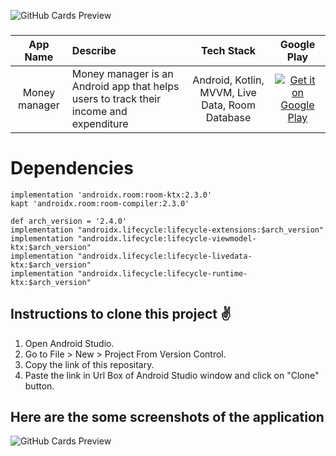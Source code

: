 ![GitHub Cards Preview](https://firebasestorage.googleapis.com/v0/b/snapchat-f2264.appspot.com/o/Blue%20and%20Pink%20Simple%20Empowerment%20Keynote%20Presentation%20(2).png?alt=media&token=e1f7a33d-1e28-41b3-b31f-9daa7dc1828b)

###  
App Name                   | Describe                  | Tech Stack             | Google Play 
:------------------------: | :------------------------ | :------------------------: | :------------------------: 
Money manager | Money manager is an Android app that helps users to track their income and expenditure | Android, Kotlin, MVVM, Live Data, Room Database | [![Get it on Google Play](https://firebasestorage.googleapis.com/v0/b/snapchat-f2264.appspot.com/o/T9HnFlW.png?alt=media&token=b46055e4-3b02-424f-9e88-862543831a8b)](https://play.google.com/store/apps/details?id=com.pns.moneymanager)

# Dependencies 

    implementation 'androidx.room:room-ktx:2.3.0'
    kapt 'androidx.room:room-compiler:2.3.0'

    def arch_version = '2.4.0'
    implementation "androidx.lifecycle:lifecycle-extensions:$arch_version"
    implementation "androidx.lifecycle:lifecycle-viewmodel-ktx:$arch_version"
    implementation "androidx.lifecycle:lifecycle-livedata-ktx:$arch_version"
    implementation "androidx.lifecycle:lifecycle-runtime-ktx:$arch_version"

## Instructions to clone this project ✌
1. Open Android Studio.
2. Go to File > New > Project From Version Control.
3. Copy the link of this repositary.
4. Paste the link in Url Box of Android Studio window and click on "Clone" button.

## Here are the some screenshots of the application

![GitHub Cards Preview](https://firebasestorage.googleapis.com/v0/b/snapchat-f2264.appspot.com/o/Untitled%20design%20(16).png?alt=media&token=26cd2f1d-d5d8-4514-b98e-423c45b4797f)
